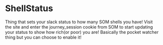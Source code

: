 # ShellStatus
Thing that sets your slack status to how many SOM shells you have!
Visit the site and enter the journey_session cookie from SOM to start updating your status to show how rich(or poor) you are!
Basically the pocket watcher thing but you can choose to enable it!
